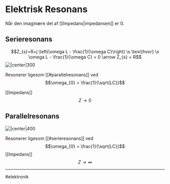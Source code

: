 # Elektrisk Resonans
Når den imaginære del af [[Impedans|impedansen]] er $0$.


## Serieresonans
$$Z_{s}=R+j \left(\omega L - \frac{1}{\omega C}\right) \s \text{hvor} \s \omega L - \frac{1}{\omega C} = 0 \arrow Z_{s} = R$$
![|center|300](https://web.njit.edu/~gilhc/ECE291/images/291-8-2.gif)

Resonerer ligesom [[#parallelresonans]] ved
$$\omega_{0} = \frac{1}{\sqrt{LC}}$$

[[Impedans]]
$$Z\to 0$$

## Parallelresonans

![|center|400](https://wiki.redronic.com/wp-content/uploads/2021/07/000-scaled.gif)

Resonerer ligesom [[#serieresonans]] ved
$$\omega_{0} = \frac{1}{\sqrt{LC}}$$
[[Impedans]]
$$Z\to \infty$$

---
#elektronik 